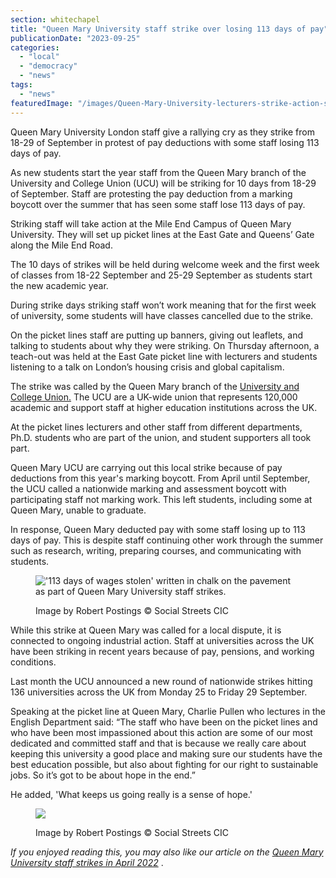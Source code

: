 ```yaml
---
section: whitechapel
title: "Queen Mary University staff strike over losing 113 days of pay"
publicationDate: "2023-09-25"
categories: 
  - "local"
  - "democracy"
  - "news"
tags: 
  - "news"
featuredImage: "/images/Queen-Mary-University-lecturers-strike-action-september-2023-3.jpg"
---
```


Queen Mary University London staff give a rallying cry as they strike from 18-29 of September in protest of pay deductions with some staff losing 113 days of pay.

As new students start the year staff from the Queen Mary branch of the University and College Union (UCU) will be striking for 10 days from 18-29 of September. Staff are protesting the pay deduction from a marking boycott over the summer that has seen some staff lose 113 days of pay. 

Striking staff will take action at the Mile End Campus of Queen Mary University. They will set up picket lines at the East Gate and Queens’ Gate along the Mile End Road. 

The 10 days of strikes will be held during welcome week and the first week of classes from 18-22 September and 25-29 September as students start the new academic year.

During strike days striking staff won’t work meaning that for the first week of university, some students will have classes cancelled due to the strike.

On the picket lines staff are putting up banners, giving out leaflets, and talking to students about why they were striking. On Thursday afternoon, a teach-out was held at the East Gate picket line with lecturers and students listening to a talk on London’s housing crisis and global capitalism. 

The strike was called by the Queen Mary branch of the [University and College Union.](https://www.ucu.org.uk/) The UCU are a UK-wide union that represents 120,000 academic and support staff at higher education institutions across the UK. 

At the picket lines lecturers and other staff from different departments, Ph.D. students who are part of the union, and student supporters all took part. 

Queen Mary UCU are carrying out this local strike because of pay deductions from this year's marking boycott. From April until September, the UCU called a nationwide marking and assessment boycott with participating staff not marking work. This left students, including some at Queen Mary, unable to graduate. 

In response, Queen Mary deducted pay with some staff losing up to 113 days of pay. This is despite staff continuing other work through the summer such as research, writing, preparing courses, and communicating with students. 

<figure>

!['113 days of wages stolen' written in chalk on the pavement as part of Queen Mary University staff strikes.](/images/Queen-Mary-University-lecturers-strike-action-september-2023-6-1024x683.jpg)

<figcaption>

Image by Robert Postings © Social Streets CIC

</figcaption>

</figure>

While this strike at Queen Mary was called for a local dispute, it is connected to ongoing industrial action. Staff at universities across the UK have been striking in recent years because of pay, pensions, and working conditions. 

Last month the UCU announced a new round of nationwide strikes hitting 136 universities across the UK from Monday 25 to Friday 29 September.

Speaking at the picket line at Queen Mary, Charlie Pullen who lectures in the English Department said: “The staff who have been on the picket lines and who have been most impassioned about this action are some of our most dedicated and committed staff and that is because we really care about keeping this university a good place and making sure our students have the best education possible, but also about fighting for our right to sustainable jobs. So it’s got to be about hope in the end.”

He added, 'What keeps us going really is a sense of hope.'

<figure>

![](/images/Queen-Mary-University-lecturers-strike-action-september-2023-5-1024x683.jpg)

<figcaption>

Image by Robert Postings © Social Streets CIC

</figcaption>

</figure>

_If you enjoyed reading this, you may also like our article on the [Queen Mary University staff strikes in April 2022](https://whitechapellondon.co.uk/queen-mary-university-strikes-threat/)_ .
